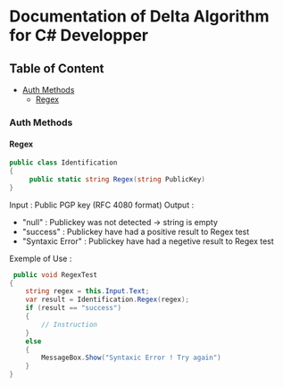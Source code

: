 # Documentation of Delta Algorithm for C# Developper

## Table of Content

* [Auth Methods](#auth-methods)
  * [Regex](#regex)

### Auth Methods

#### Regex

```C#
public class Identification
{
	 public static string Regex(string PublicKey)
}
```
Input : Public PGP key (RFC 4080 format)
Output : 
 - "null" : Publickey was not detected -> string is empty
 - "success" : Publickey have had a positive result to Regex test
 - "Syntaxic Error" : Publickey have had a negetive result to Regex test

Exemple of Use :

```C#
 public void RegexTest
{
	string regex = this.Input.Text;
	var result = Identification.Regex(regex);
	if (result == "success")
	{
		// Instruction
	}
	else 
	{
		MessageBox.Show("Syntaxic Error ! Try again")
	}
}
```
